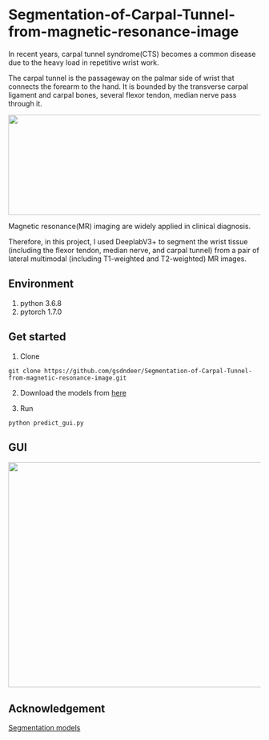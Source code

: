 # Segmentation-of-Carpal-Tunnel-from-magnetic-resonance-image

In recent years, carpal tunnel syndrome(CTS) becomes a common disease due to the heavy load in repetitive wrist work.

The carpal tunnel is the passageway on the palmar side of wrist that connects the forearm to the hand. It is bounded by the transverse carpal ligament and carpal bones, several flexor tendon, median nerve pass through it.

<img src="https://github.com/gsdndeer/Segmentation-of-Carpal-Tunnel-from-magnetic-resonance-image/blob/main/figures/wrist.png" width="550" height="200" >

Magnetic resonance(MR) imaging are widely applied in clinical diagnosis.

Therefore, in this project, I used DeeplabV3+ to segment the wrist tissue (including the flexor tendon, median nerve, and carpal tunnel) from a pair of lateral multimodal (including T1-weighted and T2-weighted) MR images.



## Environment
1. python 3.6.8
2. pytorch 1.7.0



## Get started

1. Clone
```
git clone https://github.com/gsdndeer/Segmentation-of-Carpal-Tunnel-from-magnetic-resonance-image.git
```
2. Download the models from [here](https://drive.google.com/drive/folders/10rljrZTcw8A98jBRzGsSgysMO4S65hOA)

3. Run
```
python predict_gui.py
```


## GUI
<img src="https://github.com/gsdndeer/Segmentation-of-Carpal-Tunnel-from-magnetic-resonance-image/blob/main/figures/gui.png" width="650" height="450">



## Acknowledgement
[Segmentation models](https://github.com/qubvel/segmentation_models.pytorch)
